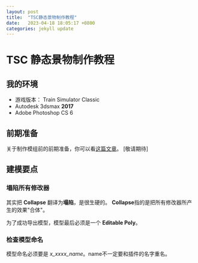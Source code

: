 ```yaml
---
layout: post
title:  "TSC静态景物制作教程"
date:   2023-04-18 18:05:17 +0800
categories: jekyll update
---
```

# TSC 静态景物制作教程

## 我的环境
* 游戏版本： Train Simulator Classic
* Autodesk 3dsmax **2017**
* Adobe Photoshop CS 6

## 前期准备
关于制作模组前的前期准备，你可以看[这篇文章]()。
[敬请期待]


## 建模要点
### 塌陷所有修改器
其实把 **Collapse** 翻译为**塌陷**，是很生硬的。 **Collapse**指的是把所有修改器所产生的效果"合体"。

为了成功导出模型，模型最后必须是一个 **Editable Poly**。

### 检查模型命名
模型命名必须要是 *x_xxxx_name*。name不一定要和插件的名字重名。